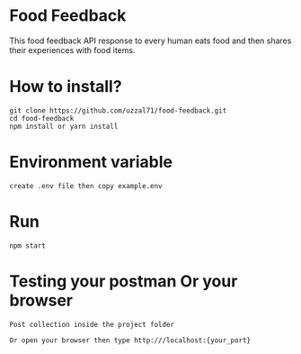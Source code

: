 # Food Feedback
This food feedback API response to every human eats food and then shares their experiences with food items.

# How to install?
```
git clone https://github.com/uzzal71/food-feedback.git
cd food-feedback
npm install or yarn install
```

# Environment variable
```
create .env file then copy example.env
```

# Run
```
npm start
```
# Testing your postman Or your browser
```
Post collection inside the project folder
```
```
Or open your browser then type http:///localhost:{your_port}
```
